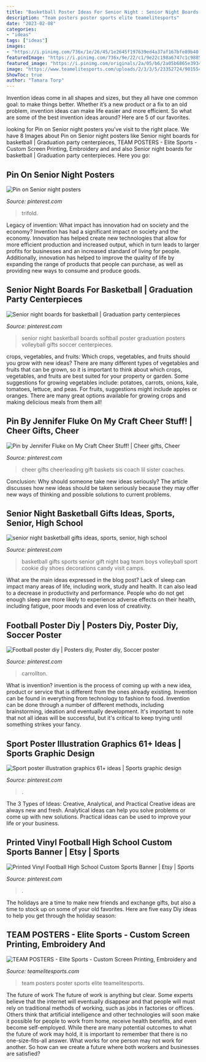 ```yaml
---
title: "Basketball Poster Ideas For Senior Night : Senior Night Boards For Basketball"
description: "Team posters poster sports elite teamelitesports"
date: "2023-02-08"
categories:
- "ideas"
tags: ["ideas"]
images:
- "https://i.pinimg.com/736x/1e/26/45/1e2645f197639ed4a37af167bfe89b40.jpg"
featuredImage: "https://i.pinimg.com/736x/9e/22/c1/9e22c198a6747c1c9885bfb10b92666f.jpg"
featured_image: "https://i.pinimg.com/originals/2a/05/b6/2a05b6865e3934a78eed70db2ee2f04b.jpg"
image: "https://www.teamelitesports.com/uploads/2/3/3/5/23352724/9015545_4_orig.jpg"
ShowToc: true
author: "Tamara Torp"
---
```



Invention ideas come in all shapes and sizes, but they all have one common goal: to make things better. Whether it’s a new product or a fix to an old problem, invention ideas can make life easier and more efficient. So what are some of the best invention ideas around? Here are 5 of our favorites.

	

		
looking for Pin on Senior night posters you've visit to the right place. We have 8 Images about Pin on Senior night posters like Senior night boards for basketball | Graduation party centerpieces, TEAM POSTERS - Elite Sports - Custom Screen Printing, Embroidery and and also Senior night boards for basketball | Graduation party centerpieces. Here you go:
		
    
## Pin On Senior Night Posters

<img loading=lazy src="https://i.pinimg.com/736x/78/fe/c4/78fec49e8e9a4d1efcfc3f8f007a710d.jpg" onerror="this.onerror=null;this.src='https://tse1.mm.bing.net/th?id=OIP.12oXX1oeClybgRLvmjEUagHaHa&amp;pid=15.1';" alt="Pin on Senior night posters">

_Source: pinterest.com_

>trifold. 

	

Legacy of invention: What impact has innovation had on society and the economy?
Invention has had a significant impact on society and the economy. Innovation has helped create new technologies that allow for more efficient production and increased output, which in turn leads to larger profits for businesses and an increased standard of living for people. Additionally, innovation has helped to improve the quality of life by expanding the range of products that people can purchase, as well as providing new ways to consume and produce goods.

    
## Senior Night Boards For Basketball | Graduation Party Centerpieces

<img loading=lazy src="https://i.pinimg.com/originals/2a/05/b6/2a05b6865e3934a78eed70db2ee2f04b.jpg" onerror="this.onerror=null;this.src='https://tse2.mm.bing.net/th?id=OIP.Tz8c9aiW61zCV0X14_w-7wHaKo&amp;pid=15.1';" alt="Senior night boards for basketball | Graduation party centerpieces">

_Source: pinterest.com_

>senior night basketball boards softball poster graduation posters volleyball gifts soccer centerpieces. 

	

crops, vegetables, and fruits: Which crops, vegetables, and fruits should you grow with new ideas?
There are many different types of vegetables and fruits that can be grown, so it is important to think about which crops, vegetables, and fruits are best suited for your property or garden. Some suggestions for growing vegetables include: potatoes, carrots, onions, kale, tomatoes, lettuce, and peas. For fruits, suggestions might include apples or oranges. There are many great options available for growing crops and making delicious meals from them all!

    
## Pin By Jennifer Fluke On My Craft Cheer Stuff! | Cheer Gifts, Cheer

<img loading=lazy src="https://i.pinimg.com/originals/a9/13/57/a91357aa3c81669223d59dfcb84a9b65.jpg" onerror="this.onerror=null;this.src='https://tse3.mm.bing.net/th?id=OIP.KXNrH_82vTRBRuL_Ch8G2AHaJ4&amp;pid=15.1';" alt="Pin by Jennifer Fluke on My Craft Cheer Stuff! | Cheer gifts, Cheer">

_Source: pinterest.com_

>cheer gifts cheerleading gift baskets sis coach lil sister coaches. 

	

Conclusion: Why should someone take new ideas seriously?
The article discusses how new ideas should be taken seriously because they may offer new ways of thinking and possible solutions to current problems.

    
## Senior Night Basketball Gifts Ideas, Sports, Senior, High School

<img loading=lazy src="https://i.pinimg.com/736x/1e/26/45/1e2645f197639ed4a37af167bfe89b40.jpg" onerror="this.onerror=null;this.src='https://tse2.mm.bing.net/th?id=OIP.OI5iB83zd2qoJ6aQns0ddQHaFj&amp;pid=15.1';" alt="senior night basketball gifts ideas, sports, senior, high school">

_Source: pinterest.com_

>basketball gifts sports senior gift night bag team boys volleyball sport cookie diy shoes decorations candy visit camps. 

	

What are the main ideas expressed in the blog post?
Lack of sleep can impact many areas of life, including work, study and health. It can also lead to a decrease in productivity and performance. People who do not get enough sleep are more likely to experience adverse effects on their health, including fatigue, poor moods and even loss of creativity.

    
## Football Poster Diy | Posters Diy, Poster Diy, Soccer Poster

<img loading=lazy src="https://i.pinimg.com/736x/99/8d/1b/998d1b793626bfcdaa3257fefb9c7d41.jpg" onerror="this.onerror=null;this.src='https://tse2.mm.bing.net/th?id=OIP.Rac6WZhpW3fsJM4bt7Y-ZAHaNL&amp;pid=15.1';" alt="Football poster diy | Posters diy, Poster diy, Soccer poster">

_Source: pinterest.com_

>carrollton. 

	

What is invention?
invention is the process of coming up with a new idea, product or service that is different from the ones already existing. Invention can be found in everything from technology to fashion to food. 
Invention can be done through a number of different methods, including brainstorming, ideation and eventually development. It's important to note that not all ideas will be successful, but it's critical to keep trying until something strikes your fancy.

    
## Sport Poster Illustration Graphics 61+ Ideas | Sports Graphic Design

<img loading=lazy src="https://i.pinimg.com/736x/9e/22/c1/9e22c198a6747c1c9885bfb10b92666f.jpg" onerror="this.onerror=null;this.src='https://tse1.mm.bing.net/th?id=OIP.XuDQhRTlVbbwbrSBYA23XAAAAA&amp;pid=15.1';" alt="Sport poster illustration graphics 61+ ideas | Sports graphic design">

_Source: pinterest.com_

>. 

	

The 3 Types of Ideas: Creative, Analytical, and Practical
Creative ideas are always new and fresh. Analytical ideas can help you solve problems or come up with new solutions. Practical ideas can be used to improve your life or your business.

    
## Printed Vinyl Football High School Custom Sports Banner | Etsy | Sports

<img loading=lazy src="https://i.pinimg.com/736x/68/09/f2/6809f20ec49d4b4238747e2d38bcb596.jpg" onerror="this.onerror=null;this.src='https://tse1.mm.bing.net/th?id=OIP.dK5-P4E1aQ1Lu0T2HKRi9gHaLV&amp;pid=15.1';" alt="Printed Vinyl Football High School Custom Sports Banner | Etsy | Sports">

_Source: pinterest.com_

>. 

	

The holidays are a time to make new friends and exchange gifts, but also a time to stock up on some of your old favorites. Here are five easy Diy ideas to help you get through the holiday season: 

    
## TEAM POSTERS - Elite Sports - Custom Screen Printing, Embroidery And

<img loading=lazy src="https://www.teamelitesports.com/uploads/2/3/3/5/23352724/9015545_4_orig.jpg" onerror="this.onerror=null;this.src='https://tse3.mm.bing.net/th?id=OIP.Yxpi-oY-YN7j_eihp2_lNQHaEj&amp;pid=15.1';" alt="TEAM POSTERS - Elite Sports - Custom Screen Printing, Embroidery and">

_Source: teamelitesports.com_

>team posters poster sports elite teamelitesports. 

	

The future of work
The future of work is anything but clear. Some experts believe that the internet will eventually disappear and that people will must rely on traditional methods of working, such as jobs in factories or offices. Others think that artificial intelligence and other technologies will soon make it possible for people to work from home, receive health benefits, and even become self-employed. While there are many potential outcomes to what the future of work may hold, it is important to remember that there is no one-size-fits-all answer. What works for one person may not work for another. So how can we create a future where both workers and businesses are satisfied?

